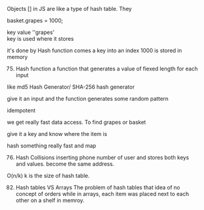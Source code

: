 Objects [] in JS are like a type of hash table. They

basket.grapes = 1000;

key value
''grapes'  
key is used where it stores

it's done by Hash function
comes a key into an index
1000 is stored in memory

75. Hash function
    a function that generates a value of fiexed length for each input

like md5 Hash Generator/ SHA-256 hash generator

give it an input and the function generates some random pattern

idempotent

we get really fast data access. To find grapes or basket

give it a key and know where the item is

hash something really fast and map

76. Hash Collisions
    inserting phone number of user and stores both keys and values. become the same address.

O(n/k) k is the size of hash table.


82. Hash tables VS Arrays 
The problem of hash tables that idea of no concept of orders while in arrays, each item was placed next to each other on a shelf in memroy. 